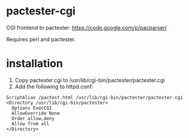 # pactester-cgi

CGI frontend to pactester: https://code.google.com/p/pacparser/

Requires perl and pactester.

# installation

1. Copy pactester.cgi to /usr/lib/cgi-bin/pactester/pactester.cgi
2. Add the following to httpd.conf:

```ApacheConf
ScriptAlias /pactest.html /usr/lib/cgi-bin/pactester/pactester.cgi
<Directory /usr/lib/cgi-bin/pactester>
  Options ExecCGI
  AllowOverride None
  Order allow,deny
  Allow from all
</Directory>
```

